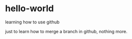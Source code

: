 # hello-world
learning how to use github


just to learn how to merge a branch in github, nothing more.

